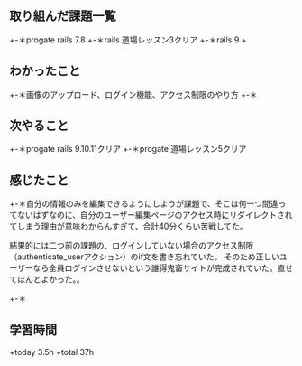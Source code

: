## 取り組んだ課題一覧
+-＊progate rails 7.8
+-＊rails 道場レッスン3クリア
+-＊rails 9
+ 
## わかったこと
+-＊画像のアップロード、ログイン機能、アクセス制限のやり方
+-＊
## 次やること
+-＊progate rails 9.10.11クリア
+-＊progate 道場レッスン5クリア
## 感じたこと
+-＊自分の情報のみを編集できるようにしようが課題で、そこは何一つ間違ってないはずなのに、自分のユーザー編集ページのアクセス時にリダイレクトされてしまう理由が意味わからんすぎて、合計40分くらい苦戦してた。

結果的には二つ前の課題の、ログインしていない場合のアクセス制限（authenticate_userアクション）のif文を書き忘れていた。
そのため正しいユーザーなら全員ログインさせないという誰得鬼畜サイトが完成されていた。直せてほんとよかった。。

+-＊
## 学習時間
+today 3.5h
+total 37h

